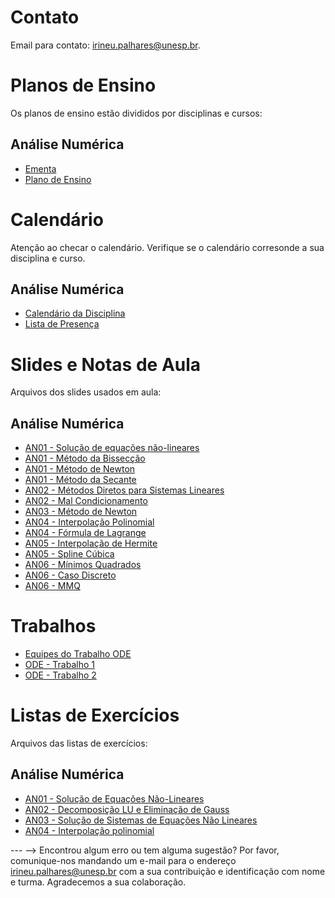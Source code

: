<!-- # Informações Gerais
As informações sobre a oferta da disciplina no período 2020.2 podem ser lidas no [Plano de Curso](https://drive.google.com/file/d/1P5gzhI-wrO_lZKLjTi2-reVs7j3ia8bb/view?usp=sharing). Uma live de dúvidas sobre esse plano pode ser assistida [aqui](https://drive.google.com/drive/folders/1H70yHhUw56rLBTXCzbOfJ-ODy1v9OkPd?usp=sharing). -->

# Contato
Email para contato: [irineu.palhares@unesp.br](mailto:irineu.palhares@unesp.br).


# Planos de Ensino
Os planos de ensino estão divididos por disciplinas e cursos:

## Análise Numérica
- [Ementa](materiais/Ementa_AnaliseNumerica.pdf)
- [Plano de Ensino](materiais/PlanoEnsino_AnaliseNumerica.pdf)

# Calendário
Atenção ao checar o calendário. Verifique se o calendário corresonde a sua disciplina e curso.
## Análise Numérica
- [Calendário da Disciplina](https://docs.google.com/spreadsheets/d/1NTl8ZsmrNm0tB4MVtG2HEA2AKBPTyXBQxG4NWRvJY64/edit?usp=sharing)
- [Lista de Presença](https://docs.google.com/spreadsheets/d/1XK1wJJJfBOAA-Ze4jX0TyvBCc6jnNshX_oiRh0yavUU/edit?usp=sharing)

# Slides e Notas de Aula
Arquivos dos slides usados em aula:

## Análise Numérica
- [AN01 - Solução de equações não-lineares](materiais/AN01_EquacoesNaoLineares.pdf)
- [AN01 - Método da Bissecção](materiais/AN01_MetBisseccao_EquacoesNaoLineares.pdf)
- [AN01 - Método de Newton](materiais/AN01_MetNewton_EquacoesNaoLineares.pdf)
- [AN01 - Método da Secante](materiais/AN01_MetSecante_EquacoesNaoLineares.pdf)
- [AN02 - Métodos Diretos para Sistemas Lineares](materiais/AN02_SistemasLineares.pdf)
- [AN02 - Mal Condicionamento](materiais/AN02_MalCondicinoamento_SistemasLineares.pdf)
- [AN03 - Método de Newton](materiais/AN03_MetNewton_SistemasNaoLineares.pdf)
- [AN04 - Interpolação Polinomial](materiais/AN04_InterpolacaoPolinomial.pdf)
- [AN04 - Fórmula de Lagrange](materiais/AN04_Lagrange_InterpolacaoPolinomial.pdf)
- [AN05 - Interpolação de Hermite](materiais/AN05_Hermite_Splines.pdf)
- [AN05 - Spline Cúbica](materiais/AN05_Cubica_Splines.pdf)
- [AN06 - Mínimos Quadrados](materiais/AN06_MinimosQuadrados.pdf)
- [AN06 - Caso Discreto](materiais/AN06_Discreto_MinimosQuadrados.pdf)
- [AN06 - MMQ](materiais/AN06_MMQ.pdf)

<!-- #
## Programas feitos em aula
- [Eliminação Gaussiana](materiais/EliminacaoGauss.m)
- [Método de Newton para sistemas não-lineares](materiais/Newton.m)
-->

# Trabalhos
- [Equipes do Trabalho ODE](https://docs.google.com/document/d/1qqqq_jVMGm93FVk-QBS90vjdaU8i-4ffdruSu3YM7lQ/edit?usp=sharing)
- [ODE - Trabalho 1](materiais/TrabalhoODE1.pdf)
- [ODE - Trabalho 2](materiais/TrabalhoODE2.pdf)

# Listas de Exercícios
Arquivos das listas de exercícios:

## Análise Numérica
- [AN01 - Solução de Equações Não-Lineares](materiais/Lista1_EquacoesNaoLineares.pdf)
- [AN02 - Decomposição LU e Eliminação de Gauss](materiais/AN02_Lista_LU_EliminacaoGauss.pdf)
- [AN03 - Solução de Sistemas de Equações Não Lineares](materiais/Lista_SistemaEquacoesNaoLineares.pdf)
- [AN04 - Interpolação polinomial](materiais/AN04_Lista_Interpolacao.pdf)                                     


--- -->
Encontrou algum erro ou tem alguma sugestão? Por favor, comunique-nos mandando um e-mail para o endereço [irineu.palhares@unesp.br](mailto:irineu.palhares@unesp.br) com a sua contribuição e identificação com nome e turma. Agradecemos a sua colaboração.
